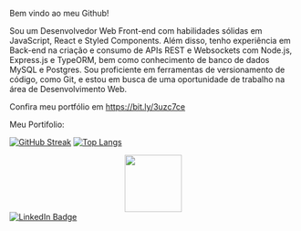 Bem vindo ao meu Github!

Sou um Desenvolvedor Web Front-end com habilidades sólidas em JavaScript, React e Styled Components. Além disso, tenho experiência em Back-end na criação e consumo de APIs REST e Websockets com Node.js, Express.js e TypeORM, bem como conhecimento de banco de dados MySQL e Postgres. Sou proficiente em ferramentas de versionamento de código, como Git, e estou em busca de uma oportunidade de trabalho na área de Desenvolvimento Web.

Confira meu portfólio em https://bit.ly/3uzc7ce

<!--
**isaac-goncalves/isaac-goncalves** is a ✨ _special_ ✨ repository because its `README.md` (this file) appears on your GitHub profile.

Here are some ideas to get you started:

- 🔭 I’m currently working on ...
- 🌱 I’m currently learning ...
- 👯 I’m looking to collaborate on ...
- 🤔 I’m looking for help with ...
- 💬 Ask me about ...
- 📫 How to reach me: ...
- 😄 Pronouns: ...
- ⚡ Fun fact: ...
-->
Meu Portifolio: 

[![GitHub Streak](http://github-readme-streak-stats.herokuapp.com?user=isaac-goncalves&theme=dark&background=000000)](https://git.io/streak-stats)
[![Top Langs](https://github-readme-stats.vercel.app/api/top-langs/?username=isaac-goncalves&layout=compact&theme=vision-friendly-dark)](https://github.com/anuraghazra/github-readme-stats)
<div id="header" align="center">
  <img src="https://media.giphy.com/media/M9gbBd9nbDrOTu1Mqx/giphy.gif" width="100"/>
</div>
<a href="https://www.linkedin.com/in/isaac-correia-gon%C3%A7alves-4a7375138/">
    <img src="https://img.shields.io/badge/LinkedIn-blue?style=for-the-badge&logo=linkedin&logoColor=white" alt="LinkedIn Badge"/>
  </a>
